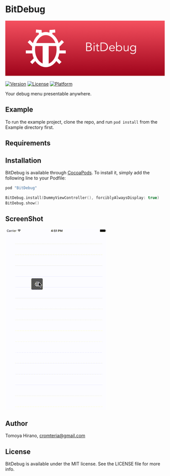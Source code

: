 # BitDebug

![](https://raw.githubusercontent.com/noppefoxwolf/BitDebug/master/readme/logo.png)

[![Version](https://img.shields.io/cocoapods/v/BitDebug.svg?style=flat)](http://cocoapods.org/pods/BitDebug)
[![License](https://img.shields.io/cocoapods/l/BitDebug.svg?style=flat)](http://cocoapods.org/pods/BitDebug)
[![Platform](https://img.shields.io/cocoapods/p/BitDebug.svg?style=flat)](http://cocoapods.org/pods/BitDebug)

Your debug menu presentable anywhere.

## Example

To run the example project, clone the repo, and run `pod install` from the Example directory first.

## Requirements

## Installation

BitDebug is available through [CocoaPods](http://cocoapods.org). To install
it, simply add the following line to your Podfile:

```ruby
pod "BitDebug"
```

```swift
BitDebug.install(DummyViewController(), forciblyAlwaysDisplay: true)
BitDebug.show()
```

## ScreenShot

![](https://raw.githubusercontent.com/noppefoxwolf/BitDebug/master/readme/sample.gif)

## Author

Tomoya Hirano, cromteria@gmail.com

## License

BitDebug is available under the MIT license. See the LICENSE file for more info.
